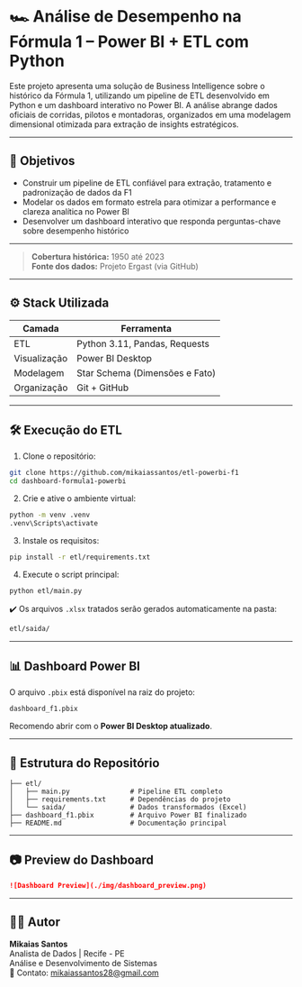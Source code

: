 # 🏎️ Análise de Desempenho na Fórmula 1 – Power BI + ETL com Python

Este projeto apresenta uma solução de Business Intelligence sobre o histórico da Fórmula 1, utilizando um pipeline de ETL desenvolvido em Python e um dashboard interativo no Power BI. A análise abrange dados oficiais de corridas, pilotos e montadoras, organizados em uma modelagem dimensional otimizada para extração de insights estratégicos.

---

## 📌 Objetivos

- Construir um pipeline de ETL confiável para extração, tratamento e padronização de dados da F1
- Modelar os dados em formato estrela para otimizar a performance e clareza analítica no Power BI
- Desenvolver um dashboard interativo que responda perguntas-chave sobre desempenho histórico

---

> **Cobertura histórica:** 1950 até 2023  
> **Fonte dos dados:** Projeto Ergast (via GitHub)

---

## ⚙️ Stack Utilizada

| Camada       | Ferramenta       |
|--------------|------------------|
| ETL          | Python 3.11, Pandas, Requests |
| Visualização | Power BI Desktop |
| Modelagem    | Star Schema (Dimensões e Fato) |
| Organização  | Git + GitHub     |

---
## 🛠️ Execução do ETL

1. Clone o repositório:

```bash
git clone https://github.com/mikaiassantos/etl-powerbi-f1
cd dashboard-formula1-powerbi
```

2. Crie e ative o ambiente virtual:

```bash
python -m venv .venv
.venv\Scripts\activate
```

3. Instale os requisitos:

```bash
pip install -r etl/requirements.txt
```

4. Execute o script principal:

```bash
python etl/main.py
```

✔️ Os arquivos `.xlsx`  tratados serão gerados automaticamente na pasta:  
```bash
etl/saida/
```

---

## 📊 Dashboard Power BI

O arquivo `.pbix` está disponível na raiz do projeto:

```bash
dashboard_f1.pbix
```

Recomendo abrir com o **Power BI Desktop atualizado**.  

---

## 📂 Estrutura do Repositório

```
├── etl/
│   ├── main.py               # Pipeline ETL completo
│   ├── requirements.txt      # Dependências do projeto
│   └── saida/                # Dados transformados (Excel)
├── dashboard_f1.pbix         # Arquivo Power BI finalizado
├── README.md                 # Documentação principal
```

---

## 📷 Preview do Dashboard

```markdown
![Dashboard Preview](./img/dashboard_preview.png)
```

---

## 👨‍💻 Autor

**Mikaias Santos**  
Analista de Dados | Recife - PE  
Análise e Desenvolvimento de Sistemas  
📧 Contato: mikaiassantos28@gmail.com  

